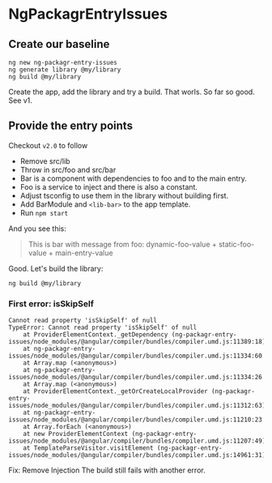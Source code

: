 # NgPackagrEntryIssues

## Create our baseline
```
ng new ng-packagr-entry-issues
ng generate library @my/library
ng build @my/library
```
Create the app, add the library and try a build.
That worls. So far so good. See v1.

## Provide the entry points
Checkout `v2.0` to follow

+ Remove src/lib
+ Throw in src/foo and src/bar
+ Bar is a component with dependencies to foo and to the main entry.
+ Foo is a service to inject and there is also a constant.
+ Adjust tsconfig to use them in the library without building first.
+ Add BarModule and `<lib-bar>` to the app template.
+ Run `npm start`

And you see this:
> This is bar with message from foo: dynamic-foo-value + static-foo-value + main-entry-value


Good. Let's build the library:

```
ng build @my/library
```

### First error: isSkipSelf
```
Cannot read property 'isSkipSelf' of null
TypeError: Cannot read property 'isSkipSelf' of null
    at ProviderElementContext._getDependency (ng-packagr-entry-issues/node_modules/@angular/compiler/bundles/compiler.umd.js:11389:18)
    at ng-packagr-entry-issues/node_modules/@angular/compiler/bundles/compiler.umd.js:11334:60
    at Array.map (<anonymous>)
    at ng-packagr-entry-issues/node_modules/@angular/compiler/bundles/compiler.umd.js:11334:26
    at Array.map (<anonymous>)
    at ProviderElementContext._getOrCreateLocalProvider (ng-packagr-entry-issues/node_modules/@angular/compiler/bundles/compiler.umd.js:11312:63)
    at ng-packagr-entry-issues/node_modules/@angular/compiler/bundles/compiler.umd.js:11210:23
    at Array.forEach (<anonymous>)
    at new ProviderElementContext (ng-packagr-entry-issues/node_modules/@angular/compiler/bundles/compiler.umd.js:11207:49)
    at TemplateParseVisitor.visitElement (ng-packagr-entry-issues/node_modules/@angular/compiler/bundles/compiler.umd.js:14961:31)
```

Fix: Remove Injection
The build still fails with another error.